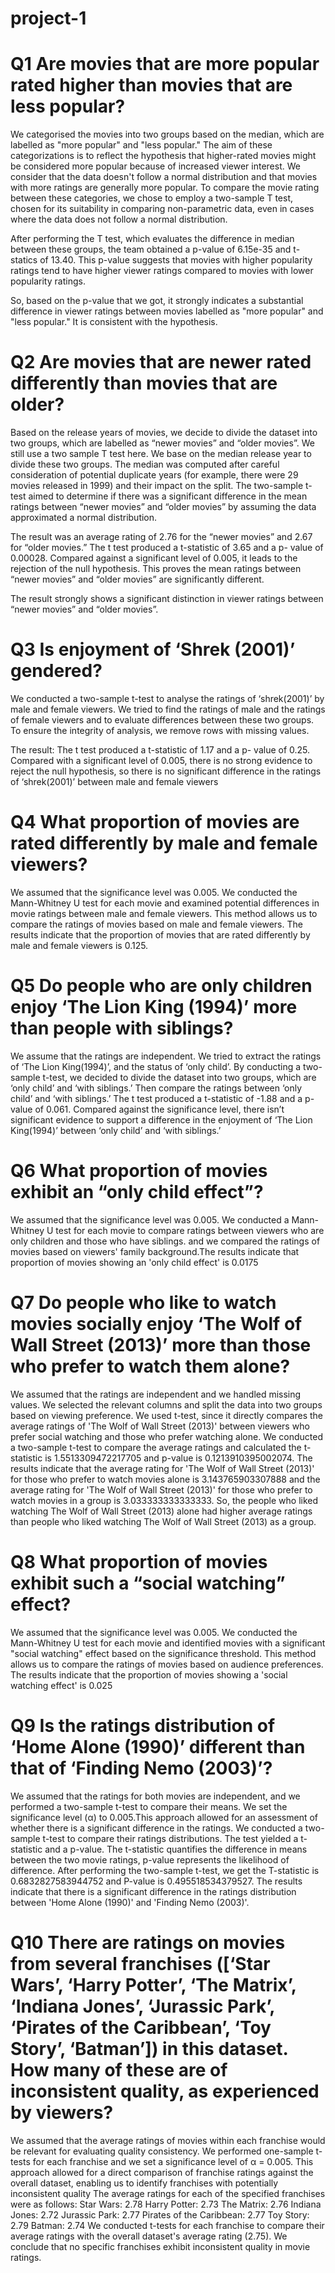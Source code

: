 # project-1


# Q1 Are movies that are more popular rated higher than movies that are less popular?
We categorised the movies into two groups based on the median, which are labelled as "more popular" and "less popular." The aim of these categorizations is to reflect the hypothesis that higher-rated movies might be considered more popular because of increased viewer interest. We consider that the data doesn't follow a normal distribution and that movies with more ratings are generally more popular. To compare the movie rating between these categories, we chose to employ a two-sample T test, chosen for its suitability in comparing non-parametric data, even in cases where the data does not follow a normal distribution.

After performing the T test, which evaluates the difference in median between these groups, the team obtained a p-value of 6.15e-35 and t-statics of 13.40. This p-value suggests that movies with higher popularity ratings tend to have higher viewer ratings compared to movies with lower popularity ratings.

So, based on the p-value that we got, it strongly indicates a substantial difference in viewer ratings between movies labelled as "more popular" and "less popular." It is consistent with the hypothesis.


# Q2 Are movies that are newer rated differently than movies that are older?
Based on the release years of movies, we decide to divide the dataset into two groups, which are labelled as “newer movies” and “older movies”. We still use a two sample T test here. We base on the median release year to divide these two groups. The median was computed after careful consideration of potential duplicate years (for example, there were 29 movies released in 1999) and their impact on the split. The two-sample t-test aimed to determine if there was a significant difference in the mean ratings between “newer movies” and “older movies” by assuming the data approximated a normal distribution.


The result was an average rating of 2.76 for the “newer movies” and 2.67 for “older movies.” The t test produced a t-statistic of 3.65 and a p- value of 0.00028. Compared against a significant level of 0.005, it leads to the rejection of the null hypothesis. This proves the mean ratings between “newer movies” and “older movies” are significantly different.


The result strongly shows a significant distinction in viewer ratings between “newer movies” and “older movies”.


# Q3 Is enjoyment of ‘Shrek (2001)’ gendered?
We conducted a two-sample t-test to analyse the ratings of ‘shrek(2001)’ by male and female viewers. We tried to find the ratings of male and the ratings of female viewers and to evaluate differences between these two groups. To ensure the integrity of analysis, we remove rows with missing values.

The result: The t test produced a t-statistic of 1.17 and a p- value of 0.25. Compared with a significant level of 0.005, there is no strong evidence to reject the null hypothesis, so there is no significant difference in the ratings of  ‘shrek(2001)’ between male and female viewers


# Q4 What proportion of movies are rated differently by male and female viewers?
We assumed that the significance level was 0.005. We conducted the Mann-Whitney U test for each movie and examined potential differences in movie ratings between male and female viewers. This method allows us to compare the ratings of movies based on male and female viewers. The results indicate that the proportion of movies that are rated differently by male and female viewers is 0.125.


# Q5 Do people who are only children enjoy ‘The Lion King (1994)’ more than people with siblings?
We assume that the ratings are independent. We tried to extract the ratings of ‘The Lion King(1994)’, and the status of  ‘only child’. By conducting a two-sample t-test, we decided to divide the dataset into two groups, which are ‘only child’ and ‘with siblings.’ Then compare the ratings between ‘only child’ and ‘with siblings.’ 
The t test produced a t-statistic of -1.88 and a p- value of 0.061. Compared against the significance level, there isn’t significant evidence to support a difference in the enjoyment of ‘The Lion King(1994)’ between  ‘only child’ and ‘with siblings.’ 


# Q6 What proportion of movies exhibit an “only child effect”?
We assumed that the significance level was 0.005. We conducted a Mann-Whitney U test for each movie to compare ratings between viewers who are only children and those who have siblings. and we compared the ratings of movies based on viewers' family background.The results indicate that proportion of movies showing an 'only child effect' is 0.0175


# Q7 Do people who like to watch movies socially enjoy ‘The Wolf of Wall Street (2013)’ more than those who prefer to watch them alone?
We assumed that the ratings are independent and we handled missing values. We selected the relevant columns and split the data into two groups based on viewing preference. We used t-test, since it directly compares the average ratings of 'The Wolf of Wall Street (2013)' between viewers who prefer social watching and those who prefer watching alone. 
We conducted a two-sample t-test to compare the average ratings and calculated the t-statistic is 1.5513309472217705  and p-value is 0.1213910395002074.
The results indicate that the average rating for 'The Wolf of Wall Street (2013)' for those who prefer to watch movies alone is 3.143765903307888 and the average rating for 'The Wolf of Wall Street (2013)' for those who prefer to watch movies in a group is 3.033333333333333. So, the people who liked watching The Wolf of Wall Street (2013) alone had higher average ratings than people who liked watching The Wolf of Wall Street (2013) as a group.


# Q8 What proportion of movies exhibit such a “social watching” effect?
We assumed that the significance level was 0.005. We conducted the Mann-Whitney U test for each movie and identified movies with a significant "social watching" effect based on the significance threshold. This method allows us to compare the ratings of movies based on audience preferences. The results indicate that the proportion of movies showing a 'social watching effect' is 0.025


# Q9 Is the ratings distribution of ‘Home Alone (1990)’ different than that of ‘Finding Nemo (2003)’?
We assumed that the ratings for both movies are independent, and we performed a two-sample t-test to compare their means. We set the significance level (α) to 0.005.This approach allowed for an assessment of whether there is a significant difference in the ratings.
We conducted a two-sample t-test to compare their ratings distributions. The test yielded a t-statistic and a p-value. The t-statistic quantifies the difference in means between the two movie ratings,  p-value represents the likelihood of difference.
After performing the two-sample t-test, we get the T-statistic is 0.6832827583944752 and P-value is 0.495518534379527. The results indicate that there is a significant difference in the ratings distribution between 'Home Alone (1990)' and 'Finding Nemo (2003)'.


# Q10 There are ratings on movies from several franchises ([‘Star Wars’, ‘Harry Potter’, ‘The Matrix’, ‘Indiana Jones’, ‘Jurassic Park’, ‘Pirates of the Caribbean’, ‘Toy Story’, ‘Batman’]) in this dataset. How many of these are of inconsistent quality, as experienced by viewers? 
We assumed that the average ratings of movies within each franchise would be relevant for evaluating quality consistency. We performed one-sample t-tests for each franchise and we set a significance level of α = 0.005. This approach allowed for a direct comparison of franchise ratings against the overall dataset, enabling us to identify franchises with potentially inconsistent quality
The average ratings for each of the specified franchises were as follows:
Star Wars: 2.78
Harry Potter: 2.73
The Matrix: 2.76
Indiana Jones: 2.72
Jurassic Park: 2.77
Pirates of the Caribbean: 2.77
Toy Story: 2.79
Batman: 2.74
We conducted t-tests for each franchise to compare their average ratings with the overall dataset's average rating (2.75). We conclude that no specific franchises exhibit inconsistent quality in movie ratings. 


